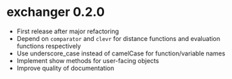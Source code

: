 # exchanger 0.2.0
* First release after major refactoring
* Depend on `comparator` and `clevr` for distance functions and evaluation 
  functions respectively
* Use underscore_case instead of camelCase for function/variable names
* Implement show methods for user-facing objects
* Improve quality of documentation